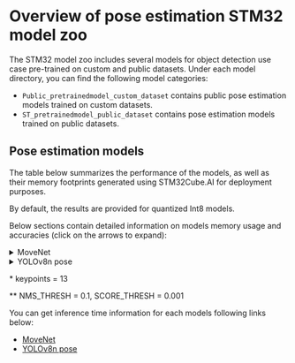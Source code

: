 # Overview of pose estimation STM32 model zoo


The STM32 model zoo includes several models for object detection use case pre-trained on custom and public datasets.
Under each model directory, you can find the following model categories:

- `Public_pretrainedmodel_custom_dataset` contains public pose estimation models trained on custom datasets.
- `ST_pretrainedmodel_public_dataset` contains pose estimation models trained on public datasets.

<a name="pose_models"></a>

## Pose estimation models

The table below summarizes the performance of the models, as well as their memory footprints generated using STM32Cube.AI for deployment purposes.

By default, the results are provided for quantized Int8 models.

Below sections contain detailed information on models memory usage and accuracies (click on the arrows to expand):

<details><summary>MoveNet</summary>

| Models                     | Implementation | Dataset    | Input Resolution | OKS          | MACCs    (M) | Activation RAM (KiB) | Weights Flash (KiB) | STM32Cube.AI version  | Source
|---------------------------|----------------|------------|------------------|---------------|--------------|----------------------|----------------------|-----------------------|--------
| ST MoveNet Lightning heatmaps   | TensorFlow     | COCO single pose 13kpts   | 192x192x3   | *51.96%               |   237.887      |   1394.41           |   2300.69      | 9.1.0                 |    [link](movenet/ST_pretrainedmodel_public_dataset/custom_dataset_person_13kpts/st_movenet_lightning_heatmaps_192/st_movenet_lightning_heatmaps_192_int8.tflite)
| MoveNet Lightning heatmaps      | TensorFlow     | COCO single pose 17kpts   | 192x192x3   | 53.92%                |   238.8        |   1394.41           |   2301.08      | 9.1.0                 |    [link](movenet/Public_pretrainedmodel_custom_dataset/custom_dataset_person_17kpts/movenet_lightning_heatmaps_192/movenet_lightning_heatmaps_192_int8.tflite)
| MoveNet Lightning heatmaps      | TensorFlow     | COCO single pose 17kpts   | 224x224x3   | 56.89%                |   325.026      |   1710.0            |   2301.08      | 9.1.0                 |    [link](movenet/Public_pretrainedmodel_custom_dataset/custom_dataset_person_17kpts/movenet_lightning_heatmaps_224/movenet_lightning_heatmaps_224_int8.tflite)
| MoveNet Lightning heatmaps      | TensorFlow     | COCO single pose 17kpts   | 256x256x3   | 58.74%                |   424.519      |   2077.92           |   2301.08      | 9.1.0                 |    [link](movenet/Public_pretrainedmodel_custom_dataset/custom_dataset_person_17kpts/movenet_lightning_heatmaps_256/movenet_lightning_heatmaps_256_int8.tflite)
| MoveNet Lightning               | TensorFlow     | COCO single pose 17kpts   | 192x192x3   | 54.12%                |   NA           |   NA                |   NA           | 9.1.0                 |    [link](movenet/Public_pretrainedmodel_custom_dataset/custom_dataset_person_17kpts/movenet_lightning_192/movenet_singlepose_lightning_192_int8.tflite)
| MoveNet Thunder                 | TensorFlow     | COCO single pose 17kpts   | 256x256x3   | 64.43%                |   NA           |   NA                |   NA           | 9.1.0                 |    [link](movenet/Public_pretrainedmodel_custom_dataset/custom_dataset_person_17kpts/movenet_thunder_256/movenet_singlepose_thunder_256_int8.tflite)

</details>
<details><summary>YOLOv8n pose</summary>

| Models                     | Implementation | Dataset    | Input Resolution | mAP_0.5**         | MACCs    (M) | Activation RAM (KiB) | Weights Flash (KiB) | STM32Cube.AI version  | Source
|---------------------------|----------------|------------|------------------|---------------|--------------|----------------------|----------------------|-----------------------|--------
| YOLOv8n pose per channel  | TensorFlow     | COCO multi pose 17kpts    | 256x256x3   | 51.06%                |   741.778      |   855.47            |   3449.16      | 9.1.0                 |    [stm32-hotspot](https://github.com/stm32-hotspot/ultralytics/blob/main/examples/YOLOv8-STEdgeAI/stedgeai_models/pose_estimation/yolov8n_256_quant_pc_uf_pose_coco-st.tflite)
| YOLOv8n pose per tensor   | TensorFlow     | COCO multi pose 17kpts    | 256x256x3   | 48.43%                |   741.778      |   786.43            |   3321.03      | 9.1.0                 |    [stm32-hotspot](https://github.com/stm32-hotspot/ultralytics/blob/main/examples/YOLOv8-STEdgeAI/stedgeai_models/pose_estimation/yolov8n_256_quant_pt_uf_pose_coco-st.tflite)
</details>

\* keypoints = 13

\** NMS_THRESH = 0.1, SCORE_THRESH = 0.001

You can get inference time information for each models following links below:
- [MoveNet](./movenet/README.md)
- [YOLOv8n pose](./yolov8n_pose/README.md)

